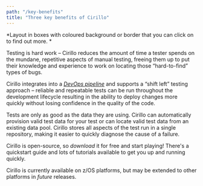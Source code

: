 ```yaml
---
path: "/key-benefits"
title: "Three key benefits of Cirillo"
---
```

*Layout in boxes with coloured background or border that you can click on to find out more. *

Testing is hard work – Cirillo reduces the amount of time a tester spends on the mundane, repetitive aspects of manual testing, freeing them up to put their knowledge and experience to work on locating those “hard-to-find” types of bugs.

Cirillo integrates into a _[DevOps pipeline](/learn/devops)_ and supports a “shift left” testing approach – reliable and repeatable tests can be run throughout the development lifecycle resulting in the ability to deploy changes more quickly without losing confidence in the quality of the code.

Tests are only as good as the data they are using. Cirillo can automatically provision valid test data for your test or can locate valid test data from an existing data pool. Cirillo stores all aspects of the test run in a single repository, making it easier to quickly diagnose the cause of a failure. 

Cirillo is open-source, so *download* it for free and start playing! There's a quickstart guide and lots of tutorials available to get you up and running quickly. 

Cirillo is currently available on z/OS platforms, but may be extended to other platforms in *future* releases. 

